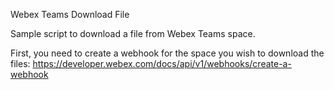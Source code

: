 Webex Teams Download File

Sample script to download a file from Webex Teams space. 

First, you need to create a webhook for the space you wish to download the files:
https://developer.webex.com/docs/api/v1/webhooks/create-a-webhook